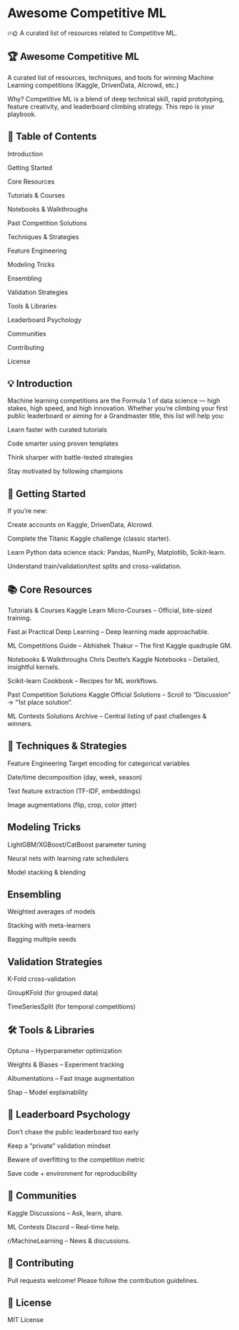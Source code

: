 # Awesome Competitive ML 
🔥🌞 A curated list of resources related to Competitive ML.


## 🏆 Awesome Competitive ML
A curated list of resources, techniques, and tools for winning Machine Learning competitions (Kaggle, DrivenData, AIcrowd, etc.)

Why? Competitive ML is a blend of deep technical skill, rapid prototyping, feature creativity, and leaderboard climbing strategy. This repo is your playbook.

## 📜 Table of Contents
Introduction

Getting Started

Core Resources

Tutorials & Courses

Notebooks & Walkthroughs

Past Competition Solutions

Techniques & Strategies

Feature Engineering

Modeling Tricks

Ensembling

Validation Strategies

Tools & Libraries

Leaderboard Psychology

Communities

Contributing

License

## 💡 Introduction
Machine learning competitions are the Formula 1 of data science — high stakes, high speed, and high innovation. Whether you’re climbing your first public leaderboard or aiming for a Grandmaster title, this list will help you:

Learn faster with curated tutorials

Code smarter using proven templates

Think sharper with battle-tested strategies

Stay motivated by following champions

## 🚀 Getting Started
If you’re new:

Create accounts on Kaggle, DrivenData, AIcrowd.

Complete the Titanic Kaggle challenge (classic starter).

Learn Python data science stack: Pandas, NumPy, Matplotlib, Scikit-learn.

Understand train/validation/test splits and cross-validation.

## 📚 Core Resources
Tutorials & Courses
Kaggle Learn Micro-Courses – Official, bite-sized training.

Fast.ai Practical Deep Learning – Deep learning made approachable.

ML Competitions Guide – Abhishek Thakur – The first Kaggle quadruple GM.

Notebooks & Walkthroughs
Chris Deotte’s Kaggle Notebooks – Detailed, insightful kernels.

Scikit-learn Cookbook – Recipes for ML workflows.

Past Competition Solutions
Kaggle Official Solutions – Scroll to “Discussion” → “1st place solution”.

ML Contests Solutions Archive – Central listing of past challenges & winners.

## 🧠 Techniques & Strategies
Feature Engineering
Target encoding for categorical variables

Date/time decomposition (day, week, season)

Text feature extraction (TF-IDF, embeddings)

Image augmentations (flip, crop, color jitter)

## Modeling Tricks
LightGBM/XGBoost/CatBoost parameter tuning

Neural nets with learning rate schedulers

Model stacking & blending

## Ensembling
Weighted averages of models

Stacking with meta-learners

Bagging multiple seeds

## Validation Strategies
K-Fold cross-validation

GroupKFold (for grouped data)

TimeSeriesSplit (for temporal competitions)

## 🛠 Tools & Libraries
Optuna – Hyperparameter optimization

Weights & Biases – Experiment tracking

Albumentations – Fast image augmentation

Shap – Model explainability

## 🏁 Leaderboard Psychology
Don’t chase the public leaderboard too early

Keep a “private” validation mindset

Beware of overfitting to the competition metric

Save code + environment for reproducibility

## 🤝 Communities
Kaggle Discussions – Ask, learn, share.

ML Contests Discord – Real-time help.

r/MachineLearning – News & discussions.

## 📩 Contributing
Pull requests welcome! Please follow the contribution guidelines.

## 📜 License
MIT License
